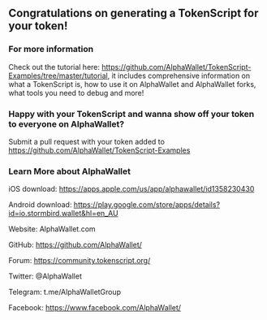 ## Congratulations on generating a TokenScript for your token!

### For more information
Check out the tutorial here: https://github.com/AlphaWallet/TokenScript-Examples/tree/master/tutorial, it includes comprehensive information on what a TokenScript is, how to use it on AlphaWallet and AlphaWallet forks, what tools you need to debug and more!

### Happy with your TokenScript and wanna show off your token to everyone on AlphaWallet?
Submit a pull request with your token added to https://github.com/AlphaWallet/TokenScript-Examples

### Learn More about AlphaWallet
iOS download: https://apps.apple.com/us/app/alphawallet/id1358230430

Android download: https://play.google.com/store/apps/details?id=io.stormbird.wallet&hl=en_AU

Website: AlphaWallet.com

GitHub: https://github.com/AlphaWallet/

Forum: https://community.tokenscript.org/

Twitter: @AlphaWallet

Telegram: t.me/AlphaWalletGroup

Facebook: https://www.facebook.com/AlphaWallet/
